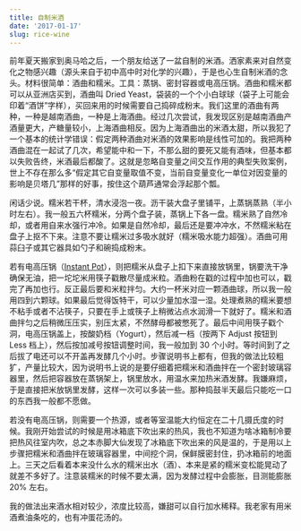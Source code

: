 ```yaml
---
title: 自制米酒
date: '2017-01-17'
slug: rice-wine
---
```


前年夏天搬家到奥马哈之后，一个朋友给送了一盆自制的米酒。洒家素来对自然变化之物感兴趣（源头来自于初中高中时对化学的兴趣），于是也心生自制米酒的念头。材料很简单：酒曲和糯米。工具：蒸锅、密封容器或电高压锅。酒曲和糯米都可以从亚洲店买到，酒曲叫 Dried Yeast，袋装的一个个小白球球（袋子上可能会印着“酒饼”字样），买回来用的时候需要自己捣碎成粉末。我们这里的酒曲有两种，一种是越南酒曲，一种是上海酒曲。经过几次尝试，我发现区别是越南酒曲产酒量更大，产糖量较小，上海酒曲相反。因为上海酒曲出的米酒太甜，所以我犯了一个基本的统计学错误：假定两种酒曲对米酒的效果影响是线性可加的。我把两种酒曲混在一起试了几次，希望能中和一下，不那么甜的要死又能有酒味，但基本都以失败告终，米酒最后都酸了。这就是忽略自变量之间交互作用的典型失败案例，世上不存在那么多“假定其它自变量取值不变，当前自变量变化一单位对因变量的影响是贝塔几”那样的好事，按住这个葫芦通常会浮起那个瓢。

闲话少说。糯米若干杯，清水浸泡一夜。沥干装大盘子里铺平，上蒸锅蒸熟（半小时左右）。我一般五六杯糯米，分两个盘子装，蒸锅上下各一盘。糯米熟了自然冷却，或者用自来水强行冲冷。如果是自然冷却，最后还是要冲冲水，不然糯米粘在盘子上抠不下来。注意不要让糯米过多吸水就好（糯米吸水能力超强）。酒曲可用蒜臼子或其它器具如勺子和碗捣成粉末。

若有电高压锅（[Instant Pot](http://a.co/1GhzJNQ)），则把糯米从盘子上扣下来直接放锅里，锅要洗干净确保无油，把一坨坨米用筷子戳散尽量成米粒。酒曲粉在戳的过程中加也可以，戳完了再加也行。反正最后要和米粒拌匀。大约一杯米对应一颗酒曲球，所以我一般用四到六颗球。如果最后觉得饭特干，可以少量加水湿一湿。处理煮熟的糯米要想不粘手或者不沾筷子，只要在手上或筷子上稍微沾点水润滑一下就好了。糯米和酒曲拌匀之后稍微压压实，别压太紧，不然酵母都被憋死了。最后中间用筷子戳个洞，电高压锅盖上，按酸奶档（Yogurt），然后减一档（按两下 Adjust 按钮到 Less 档上），然后按加减号按钮调整时间，我一般加到 30 个小时。等时间到了之后拔了电还可以不开盖再发酵几个小时。步骤说明书上都有，但我的做法比较粗犷，产量比较大，因为说明书上说的是要仔细着把糯米和酒曲拌在一个密封玻璃容器里，然后把容器放在蒸锅架上，锅里放水，用温水来加热米酒发酵。我嫌麻烦，于是直接把米放锅里发酵，这样一次可以多装一些。那种捣鼓半天最后只能吃一口的东西我一般都不愿做。

若没有电高压锅，则需要一个热源，或者等室温能大约恒定在二十几摄氏度的时候。我刚开始尝试的时候是用冰箱底下吹出来的热风，我也不知道为啥冰箱制冷要把热风往室内吹，总之本赤脚大仙发现了冰箱底下吹出来的风是温的，于是用以上步骤把糯米和酒曲拌在玻璃容器里，中间挖个洞，保鲜膜密封住，扔冰箱前的地面上。三天之后看着本来没什么水的糯米出水（酒）、本来是紧的糯米变松能晃动了就差不多好了。注意装糯米的时候不要太满，因为发酵过程中会膨胀，目测能膨胀 20% 左右。

我的做法出来酒水相对较少，浓度比较高，嫌甜可以自行加水稀释。我老家有用米酒煮油条吃的，也有冲蛋花汤的。

